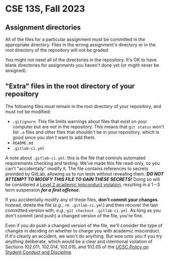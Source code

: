 # CSE 13S, Fall 2023

## Assignment directories

All of the files for a particular assignment *must* be committed in the appropriate directory. Files in the wrong assignment's directory or in the root directory of the repository will not be graded.

You might not need all of the directories in the repository. It's OK to have blank directories for assignments you haven't done yet (or might never be assigned).

## "Extra" files in the root directory of your repository

The following files *must* remain in the root directory of your repository, and must not be modified:

- `.gitignore`: This file limits warnings about files that exist on your computer but are *not* in the repository. This means that `git status` won't list `.o` files and other files that shouldn't be in your repository, which is good since you *don't* want to add them.
- `README.md`
- `.gitlab-ci.yml`

A note about `.gitlab-ci.yml`: this is the file that controls automated requirements checking and testing. We've made this file read-only, so you can't "accidentally" modify it. The file contains references to secrets provided by GitLab, allowing us to run tests without revealing them. ***DO NOT ATTEMPT TO MODIFY THIS FILE TO GAIN THESE SECRETS!*** Doing so will be considered a [Level 2 academic misconduct violation](https://ue.ucsc.edu/academic-misconduct.html), resulting in a 1--3 term suspension ***for a first offense***.

If you accidentally modify any of these files, **don't commit your changes**. Instead, delete the file (_e.g._, `rm .gitlab-ci.yml`) and then recover the last committed version with, _e.g._, `git checkout .gitlab-ci.yml`. As long as you don't commit (and push) a changed version of the file, you're fine.

Even if you *do* push a changed version of the file, we'll consider the type of changes in deciding on whether to charge you with academic misconduct. If it's clearly an accident, we won't do anything. But woe unto you if you try *anything* deliberate, which would be a clear and intentional violation of Sections 102.011, 102.014, 102.015, and 102.05 of the [UCSC Policy on Student Conduct and Discipline](https://deanofstudents.ucsc.edu/student-conduct/student-handbook/100.003.pdf).
